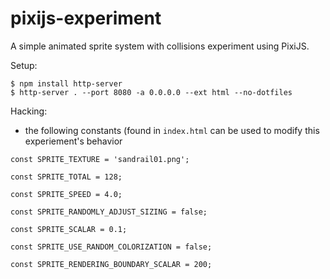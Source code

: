 # pixijs-experiment
A simple animated sprite system with collisions experiment using PixiJS.


Setup:

```
$ npm install http-server
$ http-server . --port 8080 -a 0.0.0.0 --ext html --no-dotfiles
```

Hacking:

- the following constants (found in `index.html` can be used to modify this experiement's behavior

```
const SPRITE_TEXTURE = 'sandrail01.png';

const SPRITE_TOTAL = 128;

const SPRITE_SPEED = 4.0;

const SPRITE_RANDOMLY_ADJUST_SIZING = false;

const SPRITE_SCALAR = 0.1;

const SPRITE_USE_RANDOM_COLORIZATION = false;

const SPRITE_RENDERING_BOUNDARY_SCALAR = 200;
```
